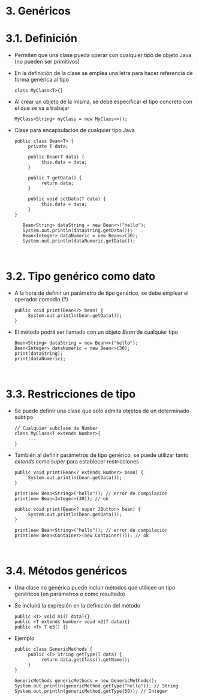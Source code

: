 # 3. Genéricos

# 3.1. Definición

- Permiten que una clase pueda operar con cualquier tipo de objeto Java (no pueden ser primitivos)
- En la definición de la clase se emplea una letra para hacer referencia de forma genérica al tipo
  ```
  class MyClass<T>{}
  ```
- Al crear un objeto de la misma, se debe especificar el tipo concreto con el que se va a trabajar

  ```
  MyClass<String> myClass = new MyClass<>();
  ```

- Clase para encapsulación de cualquier tipo Java

  ```
  public class Bean<T> {
       private T data;

       public Bean(T data) {
            this.data = data;
       }

       public T getData() {
            return data;
       }

       public void setData(T data) {
            this.data = data;
       }
  }
  ```

  ```
     Bean<String> dataString = new Bean<>("hello");
     System.out.println(dataString.getData());
     Bean<Integer> dataNumeric = new Bean<>(30);
     System.out.println(dataNumeric.getData());
  ```

<br>

# 3.2. Tipo genérico como dato

- A la hora de definir un parámetro de tipo genérico, se debe emplear el operador comodín (?)
  ```
  public void print(Bean<?> bean) {
       System.out.println(bean.getData());
  }
  ```
- El método podrá ser llamado con un objeto _Bean_ de cualquier tipo
  ```
  Bean<String> dataString = new Bean<>("hello");
  Bean<Integer> dataNumeric = new Bean<>(30);
  print(dataString);
  print(dataNumeric);
  ```

<br>

# 3.3. Restricciones de tipo

- Se puede definir una clase que solo admita objetos de un determinado subtipo
  ```
  // Cualquier subclase de Number
  class MyClass<T extends Number>{
       ...
  }
  ```
- También al definir parámetros de tipo genérico, se puede utilizar tanto _extends_ como _super_ para establecer restricciones

  ```
  public void print(Bean<? extends Number> bean) {
       System.out.println(bean.getData());
  }

  print(new Bean<String>("hello")); // error de compilación
  print(new Bean<Integer>(30)); // ok
  ```

  ```
  public void print(Bean<? super JButton> bean) {
       System.out.println(bean.getData());
  }

  print(new Bean<String>("hello")); // error de compilación
  print(new Bean<Container>(new Container())); // ok
  ```

<br>

# 3.4. Métodos genéricos

- Una clase no genérica puede incluir métodos que utilicen un tipo genéricos (en parámetros o como resultado)
- Se incluirá la expresión <T> en la definición del método
  ```
  public <T> void m1(T data){}
  public <T extends Number> void m2(T data){}
  public <T> T m3() {}
  ```
- Ejemplo

  ```
  public class GenericMethods {
       public <T> String getType(T data) {
            return data.getClass().getName();
       }
  }
  ```

  ```
  GenericMethods genericMethods = new GenericMethods();
  System.out.println(genericMethod.getType("hello")); // String
  System.out.println(genericMethod.getType(50)); // Integer
  ```

